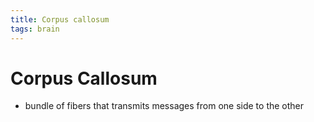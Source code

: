 ```yaml
---
title: Corpus callosum
tags: brain
---
```


# Corpus Callosum
- bundle of fibers that transmits messages from one side to the other






















































































